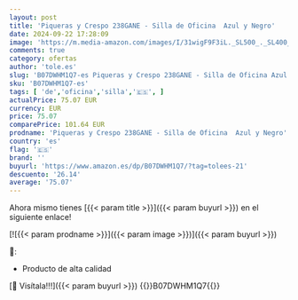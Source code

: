 ```yaml
---
layout: post
title: 'Piqueras y Crespo 238GANE - Silla de Oficina  Azul y Negro'
date: 2024-09-22 17:28:09
image: 'https://m.media-amazon.com/images/I/31wigF9F3iL._SL500_._SL400_.jpg'
comments: true
category: ofertas
author: 'tole.es'
slug: 'B07DWHM1Q7-es Piqueras y Crespo 238GANE - Silla de Oficina Azul y Negro'
sku: 'B07DWHM1Q7-es'
tags: [ 'de','oficina','silla','🇪🇸', ]
actualPrice: 75.07 EUR
currency: EUR
price: 75.07
comparePrice: 101.64 EUR
prodname: 'Piqueras y Crespo 238GANE - Silla de Oficina  Azul y Negro'
country: 'es'
flag: '🇪🇸'
brand: ''
buyurl: 'https://www.amazon.es/dp/B07DWHM1Q7/?tag=tolees-21'
descuento: '26.14'
average: '75.07'
---
```


Ahora mismo tienes [{{< param title >}}]({{< param buyurl >}}) en el siguiente enlace!

[![{{< param prodname >}}]({{< param image >}})]({{< param buyurl >}})

🔎:

- Producto de alta calidad

[🛒 Visítala!!!]({{< param buyurl >}})
{{<world>}}B07DWHM1Q7{{</world>}}

